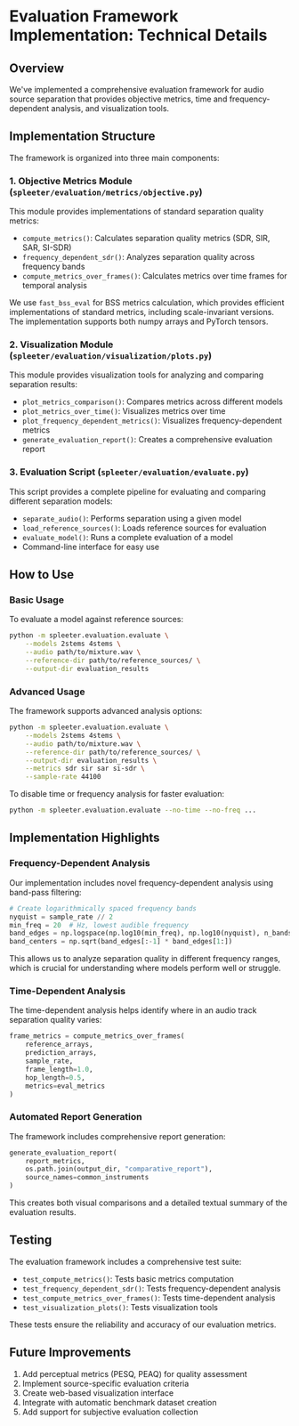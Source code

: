 # Evaluation Framework Implementation: Technical Details

## Overview

We've implemented a comprehensive evaluation framework for audio source separation that provides objective metrics, time and frequency-dependent analysis, and visualization tools.

## Implementation Structure

The framework is organized into three main components:

### 1. Objective Metrics Module (`spleeter/evaluation/metrics/objective.py`)

This module provides implementations of standard separation quality metrics:

- `compute_metrics()`: Calculates separation quality metrics (SDR, SIR, SAR, SI-SDR)
- `frequency_dependent_sdr()`: Analyzes separation quality across frequency bands
- `compute_metrics_over_frames()`: Calculates metrics over time frames for temporal analysis

We use `fast_bss_eval` for BSS metrics calculation, which provides efficient implementations of standard metrics, including scale-invariant versions. The implementation supports both numpy arrays and PyTorch tensors.

### 2. Visualization Module (`spleeter/evaluation/visualization/plots.py`)

This module provides visualization tools for analyzing and comparing separation results:

- `plot_metrics_comparison()`: Compares metrics across different models
- `plot_metrics_over_time()`: Visualizes metrics over time
- `plot_frequency_dependent_metrics()`: Visualizes frequency-dependent metrics
- `generate_evaluation_report()`: Creates a comprehensive evaluation report

### 3. Evaluation Script (`spleeter/evaluation/evaluate.py`)

This script provides a complete pipeline for evaluating and comparing different separation models:

- `separate_audio()`: Performs separation using a given model
- `load_reference_sources()`: Loads reference sources for evaluation
- `evaluate_model()`: Runs a complete evaluation of a model
- Command-line interface for easy use

## How to Use

### Basic Usage

To evaluate a model against reference sources:

```bash
python -m spleeter.evaluation.evaluate \
    --models 2stems 4stems \
    --audio path/to/mixture.wav \
    --reference-dir path/to/reference_sources/ \
    --output-dir evaluation_results
```

### Advanced Usage

The framework supports advanced analysis options:

```bash
python -m spleeter.evaluation.evaluate \
    --models 2stems 4stems \
    --audio path/to/mixture.wav \
    --reference-dir path/to/reference_sources/ \
    --output-dir evaluation_results \
    --metrics sdr sir sar si-sdr \
    --sample-rate 44100
```

To disable time or frequency analysis for faster evaluation:

```bash
python -m spleeter.evaluation.evaluate --no-time --no-freq ...
```

## Implementation Highlights

### Frequency-Dependent Analysis

Our implementation includes novel frequency-dependent analysis using band-pass filtering:

```python
# Create logarithmically spaced frequency bands
nyquist = sample_rate // 2
min_freq = 20  # Hz, lowest audible frequency
band_edges = np.logspace(np.log10(min_freq), np.log10(nyquist), n_bands + 1)
band_centers = np.sqrt(band_edges[:-1] * band_edges[1:])
```

This allows us to analyze separation quality in different frequency ranges, which is crucial for understanding where models perform well or struggle.

### Time-Dependent Analysis

The time-dependent analysis helps identify where in an audio track separation quality varies:

```python
frame_metrics = compute_metrics_over_frames(
    reference_arrays,
    prediction_arrays,
    sample_rate,
    frame_length=1.0,
    hop_length=0.5,
    metrics=eval_metrics
)
```

### Automated Report Generation

The framework includes comprehensive report generation:

```python
generate_evaluation_report(
    report_metrics,
    os.path.join(output_dir, "comparative_report"),
    source_names=common_instruments
)
```

This creates both visual comparisons and a detailed textual summary of the evaluation results.

## Testing

The evaluation framework includes a comprehensive test suite:

- `test_compute_metrics()`: Tests basic metrics computation
- `test_frequency_dependent_sdr()`: Tests frequency-dependent analysis
- `test_compute_metrics_over_frames()`: Tests time-dependent analysis
- `test_visualization_plots()`: Tests visualization tools

These tests ensure the reliability and accuracy of our evaluation metrics.

## Future Improvements

1. Add perceptual metrics (PESQ, PEAQ) for quality assessment
2. Implement source-specific evaluation criteria
3. Create web-based visualization interface
4. Integrate with automatic benchmark dataset creation
5. Add support for subjective evaluation collection 